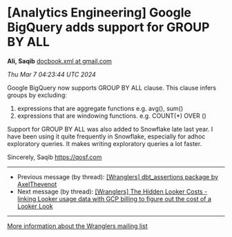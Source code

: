 


[Analytics Engineering] Google BigQuery adds support for GROUP BY ALL
=====================================================================


**Ali, Saqib**
[docbook.xml at gmail.com](mailto:wranglers%40analyticsengineering.net?Subject=Re%3A%20%5BWranglers%5D%20Google%20BigQuery%20adds%20support%20for%20GROUP%20BY%20ALL&In-Reply-To=%3CCABDm0O_t_4b3JMqQ%2BX%3D%3DajZCA8f7nw4B4_NSKf3fOTK699r6Rw%40mail.gmail.com%3E "[Wranglers] Google BigQuery adds support for GROUP BY ALL")   

*Thu Mar 7 04:23:44 UTC 2024*  

Google BigQuery now supports GROUP BY ALL clause. This clause infers groups
by excluding:

1) expressions that are aggregate functions e.g. avg(), sum()
2) expressions that are windowing functions. e.g. COUNT(\*) OVER ()

Support for GROUP BY ALL was also added to Snowflake late last year. I have
been using it quite frequently in Snowflake, especially for adhoc
exploratory queries. It makes writing exploratory queries a lot faster.

Sincerely,
Saqib
<https://qosf.com>
  
  




---


* Previous message (by thread): [[Wranglers] dbt\_assertions package by AxelThevenot](000008.html)
* Next message (by thread): [[Wranglers] The Hidden Looker Costs - linking Looker usage data with GCP billing to figure out the cost of a Looker Look](000010.html)




---


[More information about the Wranglers
mailing list](https://analyticsengineering.net/mailman/listinfo/wranglers)  




